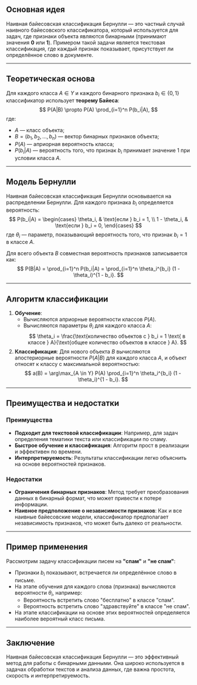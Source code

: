 
## Основная идея

Наивная байесовская классификация Бернулли — это частный случай наивного байесовского классификатора, который используется для задач, где признаки объекта являются бинарными (принимают значения **0** или **1**). Примером такой задачи является текстовая классификация, где каждый признак показывает, присутствует ли определённое слово в документе.

---

## Теоретическая основа
Для каждого класса $A \in Y$ и каждого бинарного признака $b_i \in \{0, 1\}$ классификатор использует **теорему Байеса**:
$$
P(A|B) \propto P(A) \prod_{i=1}^n P(b_i|A),
$$
где:
- $A$ — класс объекта;
- $B = (b_1, b_2, \dots, b_n)$ — вектор бинарных признаков объекта;
- $P(A)$ — априорная вероятность класса;
- $P(b_i|A)$ — вероятность того, что признак $b_i$ принимает значение 1 при условии класса $A$.

---

## Модель Бернулли
Наивная байесовская классификация Бернулли основывается на распределении Бернулли. Для каждого признака $b_i$ определяется вероятность:
$$
P(b_i|A) = 
\begin{cases} 
\theta_i, & \text{если } b_i = 1, \\ 
1 - \theta_i, & \text{если } b_i = 0, 
\end{cases}
$$
где $\theta_i$ — параметр, показывающий вероятность того, что признак $b_i = 1$ в классе $A$.

Для всего объекта $B$ совместная вероятность признаков записывается как:
$$
P(B|A) = \prod_{i=1}^n P(b_i|A) = \prod_{i=1}^n \theta_i^{b_i} (1 - \theta_i)^{1 - b_i}.
$$

---

## Алгоритм классификации
1. **Обучение**: 
   - Вычисляются априорные вероятности классов $P(A)$.
   - Вычисляются параметры $\theta_i$ для каждого класса $A$:
     $$
     \theta_i = \frac{\text{количество объектов с } b_i = 1 \text{ в классе } A}{\text{общее количество объектов в классе } A}.
     $$
2. **Классификация**: 
   Для нового объекта $B$ вычисляются апостериорные вероятности $P(A|B)$ для каждого класса $A$, и объект относят к классу с максимальной вероятностью:
   $$
   a(B) = \arg\max_{A \in Y} P(A) \prod_{i=1}^n \theta_i^{b_i} (1 - \theta_i)^{1 - b_i}.
   $$

---

## Преимущества и недостатки

### Преимущества
- **Подходит для текстовой классификации**: Например, для задач определения тематики текста или классификации по спаму.
- **Быстрое обучение и классификация**: Алгоритм прост в реализации и эффективен по времени.
- **Интерпретируемость**: Результаты классификации легко объяснить на основе вероятностей признаков.

### Недостатки
- **Ограничения бинарных признаков**: Метод требует преобразования данных в бинарный формат, что может привести к потере информации.
- **Наивное предположение о независимости признаков**: Как и все наивные байесовские модели, классификатор предполагает независимость признаков, что может быть далеко от реальности.

---

## Пример применения
Рассмотрим задачу классификации писем на **"спам"** и **"не спам"**:
- Признаки $b_i$ показывают, встречается ли определённое слово в письме.
- На этапе обучения для каждого слова (признака) вычисляются вероятности $\theta_i$, например:
  - Вероятность встретить слово "бесплатно" в классе "спам".
  - Вероятность встретить слово "здравствуйте" в классе "не спам".
- На этапе классификации на основе этих вероятностей определяется наиболее вероятный класс письма.

---

## Заключение
Наивная байесовская классификация Бернулли — это эффективный метод для работы с бинарными данными. Она широко используется в задачах обработки текстов и анализа данных, где важна простота, скорость и интерпретируемость.
